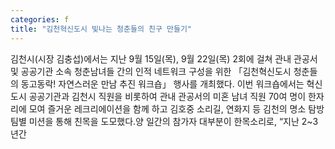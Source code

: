 ```yaml
---
categories: f
title: "김천혁신도시 빛나는 청춘들의 친구 만들기"
---
```

김천시(시장 김충섭)에서는 지난 9월 15일(목), 9월 22일(목) 2회에 걸쳐 관내 관공서 및 공공기관 소속 청춘남녀들 간의 인적 네트워크 구성을 위한 「김천혁신도시 청춘들의 동고동락! 자연스러운 만남 추진 워크숍」 행사를 개최했다.									이번 워크숍에서는 혁신도시 공공기관과 김천시 직원을 비롯하여 관내 관공서의 미혼 남녀 직원 70여 명이 한자리에 모여 즐거운 레크리에이션을 함께 하고 김호중 소리길, 연화지 등 김천의 명소 탐방 팀별 미션을 통해 친목을 도모했다.양 일간의 참가자 대부분이 한목소리로, “지난 2~3년간